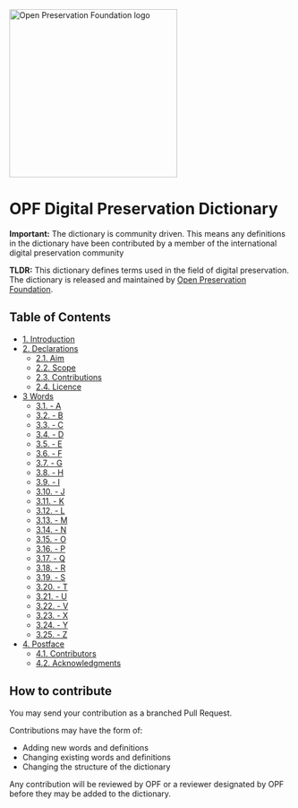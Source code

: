 <img src="https://openpreservation.org/wp-content/uploads/2019/11/opf-site-logo.png" width="300" alt="Open Preservation Foundation logo">

# OPF Digital Preservation Dictionary

**Important:** The dictionary is community driven. This means any definitions in the dictionary have been contributed by a member of the international digital preservation community

**TLDR:** This dictionary defines terms used in the field of digital preservation. The dictionary is released and maintained by [Open Preservation Foundation](https://openpreservation.org/).

## Table of Contents
* [1. Introduction](/Dictionary.md#1-introduction)
* [2. Declarations](/Dictionary.md#2-declarations)
    * [2.1. Aim](/Dictionary.md#21-aim)
    * [2.2. Scope](/Dictionary.md#22-scope)
    * [2.3. Contributions](/Dictionary.md#23-contributions)
    * [2.4. Licence](/Dictionary.md#24-licence)
* [3 Words](/Dictionary.md#3-words)
    * [3.1. - A](/Dictionary.md#31---a)
    * [3.2. - B](/Dictionary.md#32---b)
    * [3.3. - C](/Dictionary.md#33---c)
    * [3.4. - D](/Dictionary.md#34---d)
    * [3.5. - E](/Dictionary.md#35---e)
    * [3.6. - F](/Dictionary.md#36---f)
    * [3.7. - G](/Dictionary.md#37---g)
    * [3.8. - H](/Dictionary.md#38---h)
    * [3.9. - I](/Dictionary.md#39---i)
    * [3.10. - J](/Dictionary.md#310---j)
    * [3.11. - K](/Dictionary.md#311---k)
    * [3.12. - L](/Dictionary.md#312---l)
    * [3.13. - M](/Dictionary.md#313---m)
    * [3.14. - N](/Dictionary.md#314---n)
    * [3.15. - O](/Dictionary.md#315---o)
    * [3.16. - P](/Dictionary.md#316---p)
    * [3.17. - Q](/Dictionary.md#317---q)
    * [3.18. - R](/Dictionary.md#318---r)
    * [3.19. - S](/Dictionary.md#319---s)
    * [3.20. - T](/Dictionary.md#320---t)
    * [3.21. - U](/Dictionary.md#321---u)
    * [3.22. - V](/Dictionary.md#322---v)
    * [3.23. - X](/Dictionary.md#323---x)
    * [3.24. - Y](/Dictionary.md#324---y)
    * [3.25. - Z](/Dictionary.md#325---z)
* [4. Postface](/Dictionary.md#4-postface)
    * [4.1. Contributors](/Dictionary.md#41-contributors)
    * [4.2. Acknowledgments](/Dictionary.md#42-acknowledgements)

## How to contribute

You may send your contribution as a branched Pull Request.

Contributions may have the form of:
- Adding new words and definitions
- Changing existing words and definitions
- Changing the structure of the dictionary

Any contribution will be reviewed by OPF or a reviewer designated by OPF before they may be added to the dictionary.